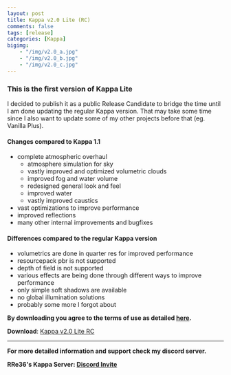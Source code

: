 ```yaml
---
layout: post
title: Kappa v2.0 Lite (RC)
comments: false
tags: [release]
categories: [Kappa]
bigimg: 
    - "/img/v2.0_a.jpg"
    - "/img/v2.0_b.jpg"
    - "/img/v2.0_c.jpg"
---
```


### **This is the first version of Kappa Lite**

I decided to publish it as a public Release Candidate to bridge the time until I am done updating the regular Kappa version.
That may take some time since I also want to update some of my other projects before that (eg. Vanilla Plus).

#### Changes compared to Kappa 1.1

* complete atmospheric overhaul
  * atmosphere simulation for sky
  * vastly improved and optimized volumetric clouds
  * improved fog and water volume
  * redesigned general look and feel
  * improved water
  * vastly improved caustics
* vast optimizations to improve performance
* improved reflections
* many other internal improvements and bugfixes

#### Differences compared to the regular Kappa version

* volumetrics are done in quarter res for improved performance
* resourcepack pbr is not supported
* depth of field is not supported
* various effects are being done through different ways to improve performance
* only simple soft shadows are available
* no global illumination solutions
* probably some more I forgot about

**By downloading you agree to the terms of use as detailed [here](https://rre36.github.io/kappa_shader_web/license/).**

**Download**: [Kappa v2.0 Lite RC](https://github.com/rre36/kappa_shader_web/releases/download/v2.0L_rc/Kappa_v2.0_Lite_RC.zip)

***

**For more detailed information and support check my discord server.**

**RRe36's Kappa Server: [Discord Invite](https://discord.gg/y5xzQ6H)**